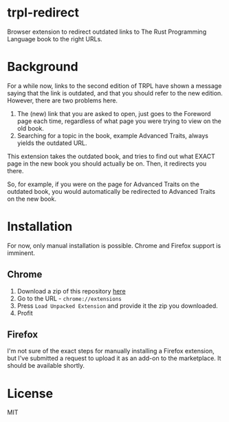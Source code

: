# trpl-redirect
Browser extension to redirect outdated links to The Rust Programming Language book to the right URLs.

# Background
For a while now, links to the second edition of TRPL have shown a message saying that the link is outdated, and that you should refer to the new edition.
However, there are two problems here. 
1. The (new) link that you are asked to open, just goes to the Foreword page each time, regardless of what page you were trying to view on the old book.
2. Searching for a topic in the book, example Advanced Traits, always yields the outdated URL.

This extension takes the outdated book, and tries to find out what EXACT page in the new book you should actually be on. Then, it redirects you there.

So, for example, if you were on the page for Advanced Traits on the outdated book, you would automatically be redirected to Advanced Traits on the new book.

# Installation
For now, only manual installation is possible. Chrome and Firefox support is imminent.

## Chrome
1. Download a zip of this repository [here](https://github.com/srishanbhattarai/trpl-redirect/archive/master.zip)
2. Go to the URL - `chrome://extensions` 
3. Press `Load Unpacked Extension` and provide it the zip you downloaded.
4. Profit

## Firefox
I'm not sure of the exact steps for manually installing a Firefox extension, but I've submitted a request to upload it as an add-on to the marketplace. It should be available shortly.

# License
MIT
